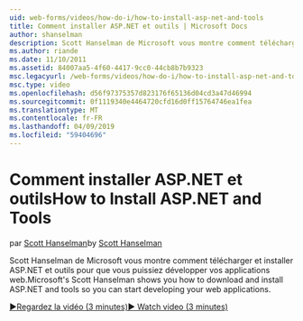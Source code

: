 ```yaml
---
uid: web-forms/videos/how-do-i/how-to-install-asp-net-and-tools
title: Comment installer ASP.NET et outils | Microsoft Docs
author: shanselman
description: Scott Hanselman de Microsoft vous montre comment télécharger et installer ASP.NET et outils pour que vous puissiez développer vos applications web.
ms.author: riande
ms.date: 11/10/2011
ms.assetid: 84007aa5-4f60-4417-9cc0-44cb8b7b9323
msc.legacyurl: /web-forms/videos/how-do-i/how-to-install-asp-net-and-tools
msc.type: video
ms.openlocfilehash: d56f97375357d823176f65136d04cd3a47d46994
ms.sourcegitcommit: 0f1119340e4464720cfd16d0ff15764746ea1fea
ms.translationtype: MT
ms.contentlocale: fr-FR
ms.lasthandoff: 04/09/2019
ms.locfileid: "59404696"
---
```

# <a name="how-to-install-aspnet-and-tools"></a><span data-ttu-id="263a9-103">Comment installer ASP.NET et outils</span><span class="sxs-lookup"><span data-stu-id="263a9-103">How to Install ASP.NET and Tools</span></span>

<span data-ttu-id="263a9-104">par [Scott Hanselman](https://github.com/shanselman)</span><span class="sxs-lookup"><span data-stu-id="263a9-104">by [Scott Hanselman](https://github.com/shanselman)</span></span>

<span data-ttu-id="263a9-105">Scott Hanselman de Microsoft vous montre comment télécharger et installer ASP.NET et outils pour que vous puissiez développer vos applications web.</span><span class="sxs-lookup"><span data-stu-id="263a9-105">Microsoft's Scott Hanselman shows you how to download and install ASP.NET and tools so you can start developing your web applications.</span></span>

[<span data-ttu-id="263a9-106">&#9654;Regardez la vidéo (3 minutes)</span><span class="sxs-lookup"><span data-stu-id="263a9-106">&#9654; Watch video (3 minutes)</span></span>](https://channel9.msdn.com/Blogs/ASP-NET-Site-Videos/how-to-install-asp-net-and-tools)

